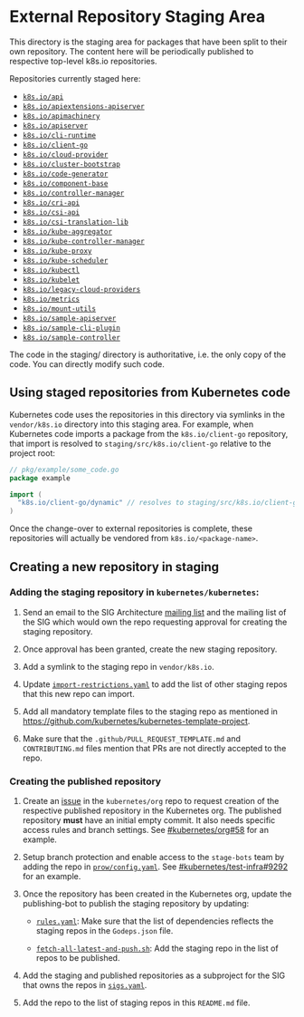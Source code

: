 # External Repository Staging Area

This directory is the staging area for packages that have been split to their
own repository. The content here will be periodically published to respective
top-level k8s.io repositories.

Repositories currently staged here:

- [`k8s.io/api`](https://github.com/kubernetes/api)
- [`k8s.io/apiextensions-apiserver`](https://github.com/kubernetes/apiextensions-apiserver)
- [`k8s.io/apimachinery`](https://github.com/kubernetes/apimachinery)
- [`k8s.io/apiserver`](https://github.com/kubernetes/apiserver)
- [`k8s.io/cli-runtime`](https://github.com/kubernetes/cli-runtime)
- [`k8s.io/client-go`](https://github.com/kubernetes/client-go)
- [`k8s.io/cloud-provider`](https://github.com/kubernetes/cloud-provider)
- [`k8s.io/cluster-bootstrap`](https://github.com/kubernetes/cluster-bootstrap)
- [`k8s.io/code-generator`](https://github.com/kubernetes/code-generator)
- [`k8s.io/component-base`](https://github.com/kubernetes/component-base)
- [`k8s.io/controller-manager`](https://github.com/kubernetes/controller-manager)
- [`k8s.io/cri-api`](https://github.com/kubernetes/cri-api)
- [`k8s.io/csi-api`](https://github.com/kubernetes/csi-api)
- [`k8s.io/csi-translation-lib`](https://github.com/kubernetes/csi-translation-lib)
- [`k8s.io/kube-aggregator`](https://github.com/kubernetes/kube-aggregator)
- [`k8s.io/kube-controller-manager`](https://github.com/kubernetes/kube-controller-manager)
- [`k8s.io/kube-proxy`](https://github.com/kubernetes/kube-proxy)
- [`k8s.io/kube-scheduler`](https://github.com/kubernetes/kube-scheduler)
- [`k8s.io/kubectl`](https://github.com/kubernetes/kubectl)
- [`k8s.io/kubelet`](https://github.com/kubernetes/kubelet)
- [`k8s.io/legacy-cloud-providers`](https://github.com/kubernetes/legacy-cloud-providers)
- [`k8s.io/metrics`](https://github.com/kubernetes/metrics)
- [`k8s.io/mount-utils`](https://github.com/kubernetes/mount-utils)
- [`k8s.io/sample-apiserver`](https://github.com/kubernetes/sample-apiserver)
- [`k8s.io/sample-cli-plugin`](https://github.com/kubernetes/sample-cli-plugin)
- [`k8s.io/sample-controller`](https://github.com/kubernetes/sample-controller)

The code in the staging/ directory is authoritative, i.e. the only copy of the
code. You can directly modify such code.

## Using staged repositories from Kubernetes code

Kubernetes code uses the repositories in this directory via symlinks in the
`vendor/k8s.io` directory into this staging area.  For example, when
Kubernetes code imports a package from the `k8s.io/client-go` repository, that
import is resolved to `staging/src/k8s.io/client-go` relative to the project
root:

```go
// pkg/example/some_code.go
package example

import (
  "k8s.io/client-go/dynamic" // resolves to staging/src/k8s.io/client-go/dynamic
)
```

Once the change-over to external repositories is complete, these repositories
will actually be vendored from `k8s.io/<package-name>`.

## Creating a new repository in staging

### Adding the staging repository in `kubernetes/kubernetes`:

1. Send an email to the SIG Architecture
[mailing list](https://groups.google.com/forum/#!forum/kubernetes-sig-architecture)
and the mailing list of the SIG which would own the repo requesting approval
for creating the staging repository.

2. Once approval has been granted, create the new staging repository.

3. Add a symlink to the staging repo in `vendor/k8s.io`.

4. Update [`import-restrictions.yaml`](/staging/publishing/import-restrictions.yaml)
to add the list of other staging repos that this new repo can import.

5. Add all mandatory template files to the staging repo as mentioned in
https://github.com/kubernetes/kubernetes-template-project.

6. Make sure that the `.github/PULL_REQUEST_TEMPLATE.md` and
`CONTRIBUTING.md` files mention that PRs are not directly accepted to the repo.

### Creating the published repository

1. Create an [issue](https://github.com/kubernetes/org/issues/new?template=repo-create.md)
in the `kubernetes/org` repo to request creation of the respective published
repository in the Kubernetes org. The published repository **must** have an
initial empty commit. It also needs specific access rules and branch settings.
See [#kubernetes/org#58](https://github.com/kubernetes/org/issues/58)
for an example.

2. Setup branch protection and enable access to the `stage-bots` team
by adding the repo in
[`prow/config.yaml`](https://github.com/kubernetes/test-infra/blob/master/config/prow/config.yaml).
See [#kubernetes/test-infra#9292](https://github.com/kubernetes/test-infra/pull/9292)
for an example.

3. Once the repository has been created in the Kubernetes org,
update the publishing-bot to publish the staging repository by updating:

    - [`rules.yaml`](/staging/publishing/rules.yaml):
    Make sure that the list of dependencies reflects the staging repos in the `Godeps.json` file.

    - [`fetch-all-latest-and-push.sh`](https://github.com/kubernetes/publishing-bot/blob/master/hack/fetch-all-latest-and-push.sh):
    Add the staging repo in the list of repos to be published.

4. Add the staging and published repositories as a subproject for the
SIG that owns the repos in
[`sigs.yaml`](https://github.com/kubernetes/community/blob/master/sigs.yaml).

5. Add the repo to the list of staging repos in this `README.md` file.
